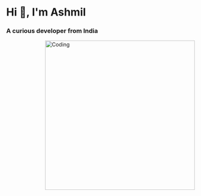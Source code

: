 <h1 align="left">Hi 👋, I'm Ashmil</h1>
<h3 align="left">A curious developer from India</h3>
<img align="right" alt="Coding" width="400" src="https://i.pinimg.com/originals/e4/26/70/e426702edf874b181aced1e2fa5c6cde.gif">

